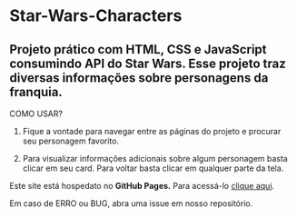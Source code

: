 # Star-Wars-Characters
## Projeto prático com HTML, CSS e JavaScript consumindo API do Star Wars. Esse projeto traz diversas informações sobre personagens da franquia. 

COMO USAR?

1. Fique a vontade para navegar entre as páginas do projeto e procurar seu personagem favorito.

2. Para visualizar informações adicionais sobre algum personagem basta clicar em seu card. Para voltar basta clicar em qualquer parte da tela.

Este site está hospedato no **GitHub Pages.** Para acessá-lo [clique aqui](https://helio020.github.io/Star-Wars-Guide/).

Em caso de ERRO ou BUG, abra uma issue em nosso repositório.
